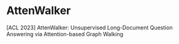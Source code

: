 # AttenWalker
[ACL 2023] AttenWalker: Unsupervised Long-Document Question Answering via Attention-based Graph Walking
